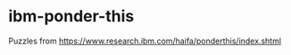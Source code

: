 ibm-ponder-this
===============

Puzzles from https://www.research.ibm.com/haifa/ponderthis/index.shtml
